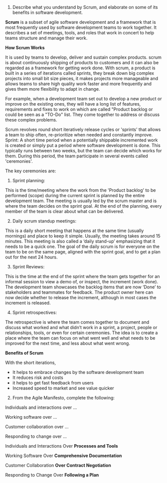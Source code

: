 1. Describe what you understand by Scrum, and elaborate on some of its benefits in 
software development.

**Scrum** is a subset of agile software development and a framework that is most frequently used by software development teams to work together. It describes a set of meetings, tools, and roles that work in concert to help teams structure and manage their work.

**How Scrum Works**

It is used by teams to develop, deliver and sustain complex products. scrum is about continuously shipping of products to customers and it can also be regarded as a framework for getting work done.
With scrum, a product is built in a series of iterations called sprints, they break down big complex projects into small bit size pieces, it makes projects more manageable and allows teams to share high quality work faster and more frequently and gives them more flexibility to adapt in change.


For example, when a development team set out to develop a new product or improve on the existing ones, they will have a long list of features, requirements and fixes to work on which are called "Product backlog or could be seen as a "TO-Do" list. 
They come together to address or discuss these complex problems.

Scrum revolves round short iteratively release cycles or 'sprints' that allows a team to ship often, re-prioritize when needed and constantly improve.
Sprint: A short time period when a potentially shippable incremented work is created or simply put a period where software development is done.
This typically runs between two weeks, but the team can decide which works for them. During this period, the team participate in several events called 'ceremonies'.

The key ceremonies are:

1. Sprint planning:

This is the time/meeting where the work from the 'Product backlog' to be performed (scope) during the current sprint is planned by the entire development team. The meeting is usually led by the scrum master and is where the team decides on the sprint goal.
At the end of the planning, every member of the team is clear about what can be delivered.

2. Daily scrum standup meetings:

This is a daily short meeting that happens at the same time (usually mornings) and place to keep it simple. Usually, the meeting takes around 15 minutes. This meeting is also called a ‘daily stand-up’ emphasizing that it needs to be a quick one. The goal of the daily scrum is for everyone on the team to be on the same page, aligned with the sprint goal, and to get a plan out for the next 24 hours.

3. Sprint Reviews:

This is the time at the end of the sprint where the team gets together for an informal session to view a demo of, or inspect, the increment (work done). The development team showcases the backlog items that are now ‘Done’ to stakeholders and teammates for feedback. The product owner here can now decide whether to release the increment, although in most cases the increment is released.

4. Sprint retrospectives:

The retrospective is where the team comes together to document and discuss what worked and what didn’t work in a sprint, a project, people or relationships, tools, or even for certain ceremonies. The idea is to create a place where the team can focus on what went well and what needs to be improved for the next time, and less about what went wrong.

**Benefits of Scrum**

With the short iterations,
* It helps to embrace changes by the software development team
* It reduces risk and costs
* it helps to get fast feedback from users
* Increased speed to market and see value quicker


2. From the Agile Manifesto, complete the following:

Individuals and interactions over …

Working software over …

Customer collaboration over …

Responding to change over …



Individuals and Interactions Over **Processes and Tools**

Working Software Over **Comprehensive Documentation**

Customer Collaboration **Over Contract Negotiation**

Responding to Change Over **Following a Plan**






